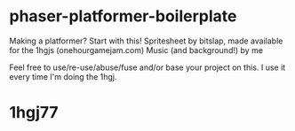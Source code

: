 # phaser-platformer-boilerplate

Making a platformer? Start with this! Spritesheet by bitslap, made available for the 1hgjs (onehourgamejam.com)
Music (and background!) by me

Feel free to use/re-use/abuse/fuse and/or base your project on this. I use it every time I'm doing the 1hgj.
# 1hgj77

